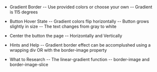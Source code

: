 * Gradient Border
-- Use provided colors or choose your own
-- Gradient is 115 degrees

* Button Hover State
-- Gradient colors flip horizontally
-- Button grows slightly in size
-- The text changes from gray to white

* Center the button the page
-- Horizontally and Vertically

* Hints and Help
-- Gradient border effect can be accomplushed using a wrapping div OR with the border-image property

* What to Research
-- The linear-gradient function
-- border-image and border-image-slice